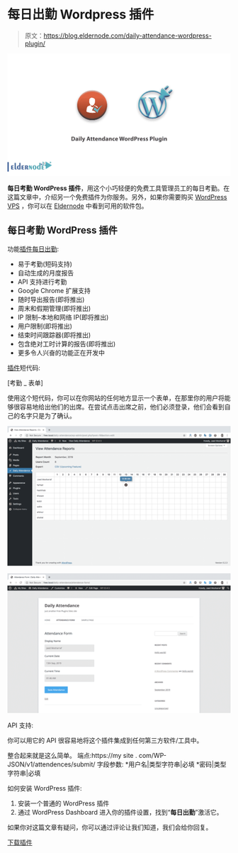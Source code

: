 # 每日出勤 Wordpress 插件

> 原文：<https://blog.eldernode.com/daily-attendance-wordpress-plugin/>

![Daily Attendance WordPress Plugin](img/46f1376961e5a722a290974479a5e7b5.png)

**每日考勤 WordPress 插件**，用这个小巧轻便的免费工具管理员工的每日考勤。在这篇文章中，介绍另一个免费插件为你服务。另外，如果你需要购买 [WordPress VPS](https://eldernode.com/wordpress-vps/) ，你可以在 [Eldernode](https://eldernode.com/) 中看到可用的软件包。

## **每日考勤 WordPress 插件**

功能[插件每日出勤](http://eldernode.com/daily-attendance-wordpress-plugin/):

*   易于考勤(短码支持)
*   自动生成的月度报告
*   API 支持进行考勤
*   Google Chrome 扩展支持
*   随时导出报告(即将推出)
*   周末和假期管理(即将推出)
*   IP 限制–本地和网络 IP(即将推出)
*   用户限制(即将推出)
*   结束时间跟踪器(即将推出)
*   包含绝对工时计算的报告(即将推出)
*   更多令人兴奋的功能正在开发中

[插件](https://wordpress.org/plugins/)短代码:

[考勤 _ 表单]

使用这个短代码，你可以在你网站的任何地方显示一个表单，在那里你的用户将能够很容易地给出他们的出席。在尝试点击出席之前，他们必须登录，他们会看到自己的名字只是为了确认。

![](img/d432deba4349ed3c4eef2803b95cadd6.png)

![](img/be159a308e0a0a4b2cd09b3913b248f5.png)

API 支持:

你可以用它的 API 很容易地将这个插件集成到任何第三方软件/工具中。

整合起来就是这么简单。
端点:https://my site . com/WP-JSON/v1/attendences/submit/
字段参数:
*用户名|类型字符串|必填
*密码|类型字符串|必填

如何安装 WordPress 插件:

1.  安装一个普通的 WordPress 插件
2.  通过 WordPress Dashboard 进入你的插件设置，找到“**每日出勤**”激活它。

如果你对这篇文章有疑问，你可以通过评论让我们知道，我们会给你回复。

[下载插件](https://wordpress.org/plugins/daily-attendance/)